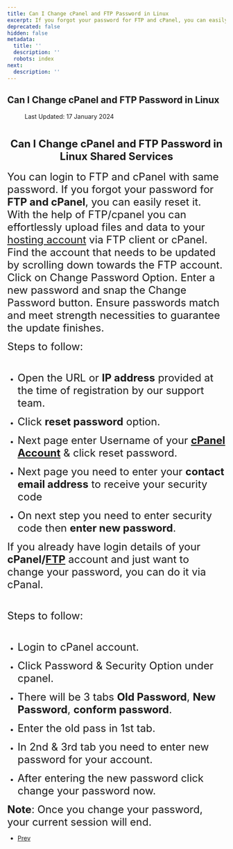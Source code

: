 ```yaml
---
title: Can I Change cPanel and FTP Password in Linux
excerpt: If you forgot your password for FTP and cPanel, you can easily reset it.
deprecated: false
hidden: false
metadata:
  title: ''
  description: ''
  robots: index
next:
  description: ''
---
```

<div class="page-header">
<h2 itemprop="headline">
Can I Change cPanel and FTP Password in Linux </h2>
</div>
<dl class="article-info muted">
<dt class="article-info-term">
</dt>
<dd class="modified">
<span class="icon-calendar" aria-hidden="true"></span>
<time datetime="2024-01-17T09:22:09+00:00" itemprop="dateModified">
Last Updated: 17 January 2024 </time>
</dd>
</dl>
<div itemprop="articleBody">
<h1 id="line1" style="text-align: center;"><strong><span style="font-size: x-large;">Can I Change cPanel and FTP Password in Linux Shared Services</span></strong></h1>
<p> </p>
<p dir="ltr"><span style="font-size: x-large;">You can login to FTP and cPanel with same password. If you forgot your password for <strong>FTP and cPanel</strong>, you can easily reset it. With the help of FTP/cpanel you can effortlessly upload files and data to your <a href="https://www.hostingraja.in/">hosting account</a> via FTP client or cPanel. <span data-sheets-value="{&quot;1&quot;:2,&quot;2&quot;:&quot;Find the account that needs to be updated by scrolling down towards the FTP account. Click on Change Password Option. Enter a new password and snap the Change Password button. Ensure passwords match and meet strength necessities to guarantee the update finishes.&quot;}" data-sheets-userformat="{&quot;2&quot;:897,&quot;3&quot;:{&quot;1&quot;:0},&quot;10&quot;:1,&quot;11&quot;:4,&quot;12&quot;:0}">Find the account that needs to be updated by scrolling down towards the FTP account. Click on Change Password Option. Enter a new password and snap the Change Password button. Ensure passwords match and meet strength necessities to guarantee the update finishes.</span></span></p>
<p> </p>
<p dir="ltr"><span style="font-size: x-large;">Steps to follow:<br/><br/></span></p>
<ul>
<li dir="ltr">
<p dir="ltr"><span style="font-size: x-large;">Open the URL or <strong>IP address</strong> provided at the time of registration by our support team.</span></p>
</li>
</ul>
<div><span style="font-size: x-large;"> </span></div>
<ul>
<li dir="ltr">
<p dir="ltr"><span style="font-size: x-large;">Click <strong>reset password</strong> option.</span></p>
</li>
</ul>
<div><span style="font-size: x-large;"> </span></div>
<ul>
<li dir="ltr">
<p dir="ltr"><span style="font-size: x-large;">Next page enter Username of your <a href="/cpanel-article/how-to-create-a-cpanel-account-in-whm"><b>cPanel Account</b></a> &amp; click reset password.</span></p>
</li>
</ul>
<div><span style="font-size: x-large;"> </span></div>
<ul>
<li dir="ltr">
<p dir="ltr"><span style="font-size: x-large;">Next page you need to enter your <strong>contact email address</strong> to receive your security code</span></p>
</li>
</ul>
<div><span style="font-size: x-large;"> </span></div>
<ul>
<li dir="ltr">
<p dir="ltr"><span style="font-size: x-large;">On next step you need to enter security code then <strong>enter new password</strong>.</span></p>
</li>
</ul>
<div><span style="font-size: x-large;"> </span></div>
<p dir="ltr"><span style="font-size: x-large;">If you already have login details of your <strong>cPanel/<a href="/ftp-help/create-ftp-account-in-cpanel"><b>FTP</b></a></strong> account and just want to change your password, you can do it via cPanal.<br/><br/> </span></p>
<p dir="ltr"><span style="font-size: x-large;">Steps to follow:<br/><br/></span></p>
<ul>
<li dir="ltr">
<p dir="ltr"><span style="font-size: x-large;">Login to cPanel account.</span></p>
</li>
</ul>
<div><span style="font-size: x-large;"> </span></div>
<ul>
<li dir="ltr">
<p dir="ltr"><span style="font-size: x-large;">Click Password &amp; Security Option under cpanel.</span></p>
</li>
</ul>
<div><span style="font-size: x-large;"> </span></div>
<ul>
<li dir="ltr">
<p dir="ltr"><span style="font-size: x-large;">There will be 3 tabs <strong>Old Password</strong>, <strong>New Password</strong>, <strong>conform password</strong>.</span></p>
</li>
</ul>
<div><span style="font-size: x-large;"> </span></div>
<ul>
<li dir="ltr">
<p dir="ltr"><span style="font-size: x-large;">Enter the old pass in 1st tab.</span></p>
</li>
</ul>
<div><span style="font-size: x-large;"> </span></div>
<ul>
<li dir="ltr">
<p dir="ltr"><span style="font-size: x-large;">In 2nd &amp; 3rd tab you need to enter new password for your account.</span></p>
</li>
</ul>
<div><span style="font-size: x-large;"> </span></div>
<ul>
<li dir="ltr">
<p dir="ltr"><span style="font-size: x-large;">After entering the new password click change your password now.</span></p>
</li>
</ul>
<div><span style="font-size: x-large;"> </span></div>
<p dir="ltr"><span style="font-size: x-large;"><strong>Note</strong>: Once you change your password, your current session will end.</span></p> </div>
<ul class="pager pagenav">
<li class="previous">
<a class="hasTooltip" title="cPanel FTP Sessions" aria-label="Previous article: cPanel FTP Sessions" href="/docs/cpanel-ftp-sessions" rel="prev">
<span class="icon-chevron-left" aria-hidden="true"></span> <span aria-hidden="true">Prev</span> </a>
</li>
</ul>
</div>
